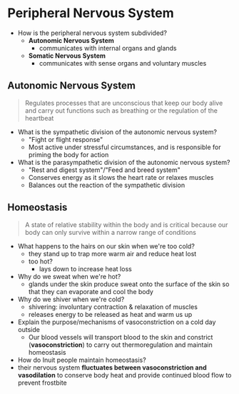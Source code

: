 # Peripheral Nervous System
- How is the peripheral nervous system subdivided?
	- **Autonomic Nervous System**
		- communicates with internal organs and glands
	- **Somatic Nervous System**
		- communicates with sense organs and voluntary muscles

## Autonomic Nervous System
> Regulates processes that are unconscious that keep our body alive and carry out functions such as breathing or the regulation of the heartbeat
- What is the sympathetic division of the autonomic nervous system?
	- "Fight or flight response"
	- Most active under stressful circumstances, and is responsible for priming the body for action
- What is the parasympathetic division of the autonomic nervous system?
	- "Rest and digest system"/"Feed and breed system"
	- Conserves energy as it slows the heart rate or relaxes muscles
	- Balances out the reaction of the sympathetic division

## Homeostasis
> A state of relative stability within the body and is critical because our body can only survive within a narrow range of conditions
- What happens to the hairs on our skin when we're too cold?
	- they stand up to trap more warm air and reduce heat lost
	- too hot?
		- lays down to increase heat loss
- Why do we sweat when we're hot?
	- glands under the skin produce sweat onto the surface of the skin so that they can evaporate and cool the body
- Why do we shiver when we're cold?
	- shivering: involuntary contraction & relaxation of muscles
	- releases energy to be released as heat and warm us up
- Explain the purpose/mechanisms of vasoconstriction on a cold day outside
	- Our blood vessels will transport blood to the skin and constrict (**vasoconstriction**) to carry out thermoregulation and maintain homeostasis
- How do Inuit people maintain homeostasis?
- their nervous system **fluctuates between vasoconstriction and vasodilation** to conserve body heat and provide continued blood flow to prevent frostbite